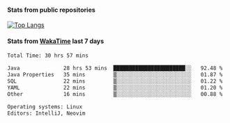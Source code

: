 #### Stats from public repositories

[![Top Langs](https://github-readme-stats.vercel.app/api/top-langs/?username=hyoghurt&layout=compact&exclude_repo=multiserver,docker_compose&langs_count=6)](https://github.com/anuraghazra/github-readme-stats)

#### Stats from [WakaTime](https://wakatime.com/@hyoghurt) last 7 days
<!--START_SECTION:waka-->

```txt
Total Time: 30 hrs 57 mins

Java              28 hrs 53 mins  ███████████████████████░░   92.48 %
Java Properties   35 mins         ▒░░░░░░░░░░░░░░░░░░░░░░░░   01.87 %
SQL               22 mins         ▒░░░░░░░░░░░░░░░░░░░░░░░░   01.22 %
YAML              22 mins         ▒░░░░░░░░░░░░░░░░░░░░░░░░   01.20 %
Other             16 mins         ▒░░░░░░░░░░░░░░░░░░░░░░░░   00.88 %

Operating systems: Linux
Editors: IntelliJ, Neovim
```

<!--END_SECTION:waka-->
